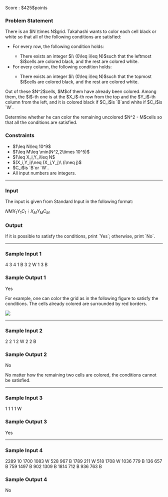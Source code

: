 
<div>

<span>

<span>

<p>
Score : $425$points
</p>

<div>

<section>

### **Problem Statement**

<p>
There is an $N \times N$grid. Takahashi wants to color each cell black or white so that all of the following conditions are satisfied:
</p>

<ul>

<li>
For every row, the following condition holds:
</li>

<ul>

<li>
There exists an integer $i\ (0\leq i\leq N)$such that the leftmost $i$cells are colored black, and the rest are colored white.
</li>

</ul>

<li>
For every column, the following condition holds:
</li>

<ul>

<li>
There exists an integer $i\ (0\leq i\leq N)$such that the topmost $i$cells are colored black, and the rest are colored white.
</li>

</ul>

</ul>

<p>
Out of these $N^2$cells, $M$of them have already been colored. Among them, the $i$-th one is at the $X_i$-th row from the top and the $Y_i$-th column from the left, and it is colored black if $C_i$is `B`and white if $C_i$is `W`.
</p>

<p>
Determine whether he can color the remaining uncolored $N^2 - M$cells so that all the conditions are satisfied.
</p>

</section>

</div>

<div>

<section>

### **Constraints**

<ul>

<li>
$1\leq N\leq 10^9$
</li>

<li>
$1\leq M\leq \min(N^2,2\times 10^5)$
</li>

<li>
$1\leq X_i,Y_i\leq N$
</li>

<li>
$(X_i,Y_i)\neq (X_j,Y_j)\ (i\neq j)$
</li>

<li>
$C_i$is `B`or `W`.
</li>

<li>
All input numbers are integers.
</li>

</ul>

</section>

</div>

---

<div>

<div>

<section>

### **Input**

<p>
The input is given from Standard Input in the following format:
</p>

<div>

$N$$M$$X_1$$Y_1$$C_1$$\vdots$$X_M$$Y_M$$C_M$
</div>

</section>

</div>

<div>

<section>

### **Output**

<p>
If it is possible to satisfy the conditions, print `Yes`; otherwise, print `No`.
</p>

</section>

</div>

</div>

---

<div>

<section>

### **Sample Input 1**

<div>

4 3
4 1 B
3 2 W
1 3 B

</div>

</section>

</div>

<div>

<section>

### **Sample Output 1**

<div>

Yes

</div>

<p>
For example, one can color the grid as in the following figure to satisfy the conditions. The cells already colored are surrounded by red borders.
</p>

<p>

<img src="https://img.atcoder.jp/abc386/6aa753f1ea6f821a58402fcc636fa348.png">

</img>

</p>

</section>

</div>

---

<div>

<section>

### **Sample Input 2**

<div>

2 2
1 2 W
2 2 B

</div>

</section>

</div>

<div>

<section>

### **Sample Output 2**

<div>

No

</div>

<p>
No matter how the remaining two cells are colored, the conditions cannot be satisfied.
</p>

</section>

</div>

---

<div>

<section>

### **Sample Input 3**

<div>

1 1
1 1 W

</div>

</section>

</div>

<div>

<section>

### **Sample Output 3**

<div>

Yes

</div>

</section>

</div>

---

<div>

<section>

### **Sample Input 4**

<div>

2289 10
1700 1083 W
528 967 B
1789 211 W
518 1708 W
1036 779 B
136 657 B
759 1497 B
902 1309 B
1814 712 B
936 763 B

</div>

</section>

</div>

<div>

<section>

### **Sample Output 4**

<div>

No

</div>

</section>

</div>

</span>

</span>

</div>
